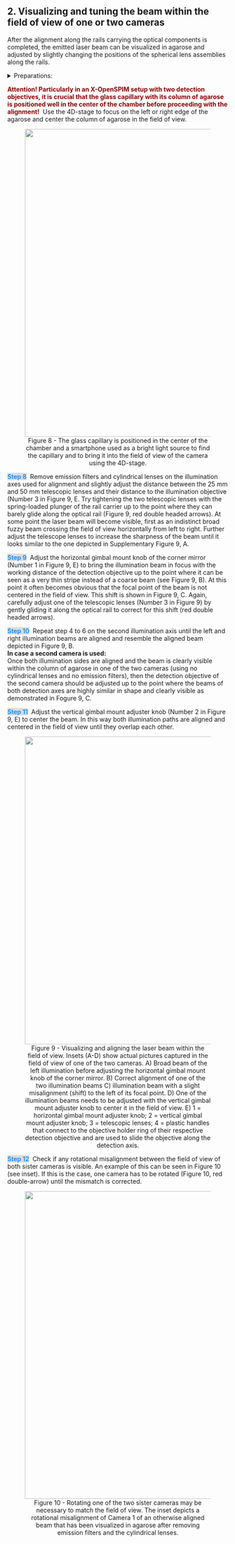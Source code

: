 ## 2. Visualizing and tuning the beam within the field of view of one or two cameras
After the alignment along the rails carrying the optical components is completed, the emitted laser beam can be visualized in agarose and adjusted by slightly changing the positions of the spherical lens assemblies along the rails.
<details><summary>Preparations:</summary>
<p>
-   Prepare 1% water agarose containing fluorescent beads (e.g., 1:2000), which fit the laser excitation and emission filters of your OpenSPIM system. Sonicate the beads in a 1:100 stock solution for 3 min before mixing them with water agarose or vigorously vortex it for several minutes to avoid clustering.
-   Vortex the Agarose containing the beads for 3 min and soak it into a glass capillary e.g., by using a plunger. In case of an X-OpenSPIM we recommend to already mount some kind of sample, which can be easily spotted. For detailed descriptions for mounting and preparing samples visit the [OpenSPIM website](https://openspim.org/Sample_Preparation).
<figure align="center">
  <a href="https://openspim.org/images/alignment/Alignment_Figure7.png" target="_blank"><img width="700" src="https://openspim.org/images/alignment/Alignment_Figure7.png"></a>
<figcaption> Figure 7 - Glass capillary containing agarose that can be pushed out using a plunger (left) and mounted glass capillary depicted in the center of the acquisition chamber, which has been filled with water.
</figcaption>
</figure>  

-   Fill the acquisition chamber with water, mount and find the lower edge of the glass capillary using any available bright light source (even the torch of your phone can be used). Then push out the agarose by gently pressing the plunger until the column of agarose can easily cover the entire field of view. Make sure the glass capillary is completely out of view.</br>
__In case a second camera is used:__
For the first time the focal plane of both detection objectives within the fields of view of both sister cameras can now be coaligned by focusing the second camera onto the exact same spot (e.g., the bottom left or right edge of the capillary or some kind of recognizable spot or sample) to which the first camera already points. Alignment is achieved by gently sliding the detection objective forward and backward along the detection axis using the plastic handle that connects to the objective holder ring of the detection objective (see the [chamber modifications of the X-OpenSPIM acquisition chamber](https://openspim.org/table_of_parts_xopenspim)). At the same time the corner mirror mount knobs (KCB2EC/M, Thorlabs) installed in on of the detection axes have to be adjusted to bring the two fields of views closer together (see also Figure 12). Ensure that both sister cameras have the same top and bottom orientation and try to make the best possible overlap of both cameras.</br></br>
</p>
</details>

<span style="color:darkred; font-weight:bold">Attention! Particularly in an X-OpenSPIM setup with two detection objectives, it is crucial that the glass capillary with its column of agarose is positioned well in the center of the chamber before proceeding with the alignment!</span>&nbsp;
Use the 4D-stage to focus on the left or right edge of the agarose and center the column of agarose in the field of view.

<figure align="center">
  <a href="https://openspim.org/images/alignment/Alignment_Figure8.png" target="_blank"><img width="700" src="https://openspim.org/images/alignment/Alignment_Figure8.png"></a>
<figcaption> Figure 8 - The glass capillary is positioned in the center of the chamber and a smartphone used as a bright light source to find the capillary and to bring it into the field of view of the camera using the 4D-stage.
</figcaption>
</figure>  

<span style="color:#1E90FF; background-color:#DCDCDC; font-weight:bold">Step 8</span>&nbsp;
Remove emission filters and cylindrical lenses on the illumination axes used for alignment and slightly adjust the distance between the 25 mm and 50 mm telescopic lenses and their distance to the illumination objective (Number 3 in Figure 9, E. Try tightening the two telescopic lenses with the spring-loaded plunger of the rail carrier up to the point where they can barely glide along the optical rail (Figure 9, red double headed arrows). At some point the laser beam will become visible, first as an indistinct broad fuzzy beam crossing the field of view horizontally from left to right.
Further adjust the telescope lenses to increase the sharpness of the beam until it looks similar to the one depicted in Supplementary Figure 9, A.

<span style="color:#1E90FF; background-color:#DCDCDC; font-weight:bold">Step 9</span>&nbsp;
Adjust the horizontal gimbal mount knob of the corner mirror (Number 1 in Figure 9, E) to bring the illumination beam in focus with the working distance of the detection objective up to the point where it can be seen as a very thin stripe instead of a coarse beam (see Figure 9, B). At this point it often becomes obvious that the focal point of the beam is not centered in the field of view. This shift is shown in Figure 9, C. Again, carefully adjust one of the telescopic lenses (Number 3 in Figure 9) by gently gliding it along the optical rail to correct for this shift (red double headed arrows).

<span style="color:#1E90FF; background-color:#DCDCDC; font-weight:bold">Step 10</span>&nbsp;
Repeat step 4 to 6 on the second illumination axis until the left and right illumination beams are aligned and resemble the aligned beam depicted in Figure 9, B.
</br>__In case a second camera is used:__</br>
Once both illumination sides are aligned and the beam is clearly visible within the column of agarose in one of the two cameras (using no cylindrical lenses and no emission filters), then the detection objective of the second camera should be adjusted up to the point where the beams of both detection axes are highly similar in shape and clearly visible as demonstrated in Fogure 9, C.</br>

<span style="color:#1E90FF; background-color:#DCDCDC; font-weight:bold">Step 11</span>&nbsp;
Adjust the vertical gimbal mount adjuster knob (Number 2 in Figure 9, E) to center the beam. In this way both illumination paths are aligned and centered in the field of view until they overlap each other.

<figure align="center">
  <a href="https://openspim.org/images/alignment/Alignment_Figure9.png" target="_blank"><img width="700" src="https://openspim.org/images/alignment/Alignment_Figure9.png"></a>
<figcaption> Figure 9 - Visualizing and aligning the laser beam within the field of view. Insets (A-D) show actual pictures captured in the field of view of one of the two cameras. A) Broad beam of the left illumination before adjusting the horizontal gimbal mount knob of the corner mirror. B) Correct alignment of one of the two 
illumination beams C) illumination beam with a slight misalignment (shift) to the left of its focal point. D) One of the illumination beams needs to be
adjusted with the vertical gimbal mount adjuster knob to center it in the field of view. E) 1 = horizontal gimbal mount adjuster knob; 2 = vertical gimbal mount adjuster knob; 3 = telescopic lenses; 4 = plastic handles that connect to the objective holder ring of their respective  detection objective and are used to slide the objective along the detection axis.
</figcaption>
</figure>  

<span style="color:#1E90FF; background-color:#DCDCDC; font-weight:bold">Step 12</span>&nbsp;
Check if any rotational misalignment between the field of view of both sister cameras is visible. An example of this can be seen in Figure 10 (see inset).  If this is the case, one camera has to be rotated (Figure 10, red double-arrow) until the mismatch is corrected.

<figure align="center">
  <a href="https://openspim.org/images/alignment/Alignment_Figure10.png" target="_blank"><img width="700" src="https://openspim.org/images/alignment/Alignment_Figure10.png"></a>
<figcaption> Figure 10 - Rotating one of the two sister cameras may be necessary to match the field of view. The inset depicts a rotational misalignment of Camera 1 of an otherwise aligned beam that has been visualized in agarose after removing emission filters and the cylindrical lenses.
</figcaption>
</figure>  